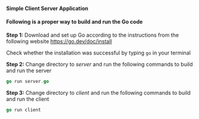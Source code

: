 #### Simple Client Server Application


#### Following is a proper way to build and run the Go code

**Step 1:**
Download and set up Go according to the instructions from the following website 
https://go.dev/doc/install

Check whether the installation was successful by typing `go` in your terminal

**Step 2:**
Change directory to *server* and run the following commands to build and run the server

```go
go run server.go
```


**Step 3:**
Change directory to *client* and run the following commands to build and run the client
```go
go run client
```